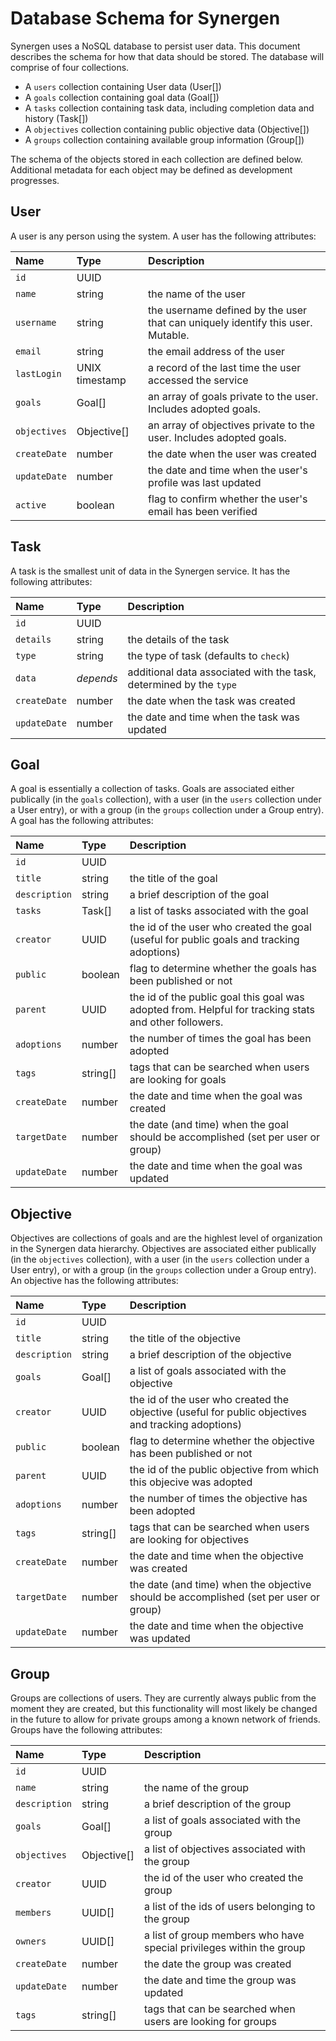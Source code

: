 # Database Schema for Synergen

Synergen uses a NoSQL database to persist user data. This document describes the schema for how that data should be stored. The database will comprise of four collections.
- A `users` collection containing User data (User[])
- A `goals` collection containing goal data (Goal[])
- A `tasks` collection containing task data, including completion data and history (Task[])
- A `objectives` collection containing public objective data (Objective[])
- A `groups` collection containing available group information (Group[])

The schema of the objects stored in each collection are defined below. Additional metadata for each object may be defined as development progresses.

## User

A user is any person using the system. A user has the following attributes:

| Name | Type | Description |
|:---|:---|:---|
| `id` | UUID | |
| `name` | string | the name of the user |
| `username` | string | the username defined by the user that can uniquely identify this user. Mutable. |
| `email` | string | the email address of the user |
| `lastLogin` | UNIX timestamp | a record of the last time the user accessed the service |
| `goals` | Goal[] | an array of goals private to the user. Includes adopted goals. |
| `objectives` | Objective[] | an array of objectives private to the user. Includes adopted goals. |
| `createDate` | number |the date when the user was created |
| `updateDate` | number| the date and time when the user's profile was last updated |
| `active` | boolean | flag to confirm whether the user's email has been verified |

## Task

A task is the smallest unit of data in the Synergen service. It has the following attributes:

| Name | Type | Description |
|:---|:---|:---|
| `id` | UUID | |
| `details` | string | the details of the task |
| `type` | string | the type of task (defaults to `check`) |
| `data` | *depends* | additional data associated with the task, determined by the `type` |
| `createDate` | number | the date when the task was created |
| `updateDate` | number | the date and time when the task was updated |

## Goal

A goal is essentially a collection of tasks. Goals are associated either publically (in the `goals` collection), with a user (in the `users` collection under a User entry), or with a group (in the `groups` collection under a Group entry). A goal has the following attributes:

| Name | Type | Description |
|:---|:---|:---|
| `id` | UUID | |
| `title` | string | the title of the goal |
| `description` | string | a brief description of the goal |
| `tasks` | Task[] | a list of tasks associated with the goal |
| `creator` | UUID | the id of the user who created the goal (useful for public goals and tracking adoptions) |
| `public` | boolean | flag to determine whether the goals has been published or not |
| `parent` | UUID | the id of the public goal this goal was adopted from. Helpful for tracking stats and other followers. |
| `adoptions` | number | the number of times the goal has been adopted |
| `tags` | string[] | tags that can be searched when users are looking for goals |
| `createDate` | number | the date and time when the goal was created |
| `targetDate` | number | the date (and time) when the goal should be accomplished (set per user or group) |
| `updateDate` | number | the date and time when the goal was updated |

## Objective

Objectives are collections of goals and are the highlest level of organization in the Synergen data hierarchy. Objectives are associated either publically (in the `objectives` collection), with a user (in the `users` collection under a User entry), or with a group (in the `groups` collection under a Group entry). An objective has the following attributes:

| Name | Type | Description |
|:---|:---|:---|
| `id` | UUID | |
| `title` | string | the title of the objective |
| `description` | string | a brief description of the objective |
| `goals` | Goal[] | a list of goals associated with the objective |
| `creator` | UUID | the id of the user who created the objective (useful for public objectives and tracking adoptions) |
| `public` | boolean | flag to determine whether the objective has been published or not |
| `parent` | UUID | the id of the public objective from which this objecive was adopted |
| `adoptions` | number | the number of times the objective has been adopted |
| `tags` | string[] | tags that can be searched when users are looking for objectives |
| `createDate` | number | the date and time when the objective was created |
| `targetDate` | number | the date (and time) when the objective should be accomplished (set per user or group) |
| `updateDate` | number | the date and time when the objective was updated |

## Group

Groups are collections of users. They are currently always public from the moment they are created, but this functionality will most likely be changed in the future to allow for private groups among a known network of friends. Groups have the following attributes:

| Name | Type | Description |
|:---|:---|:---|
| `id` | UUID | |
| `name` | string | the name of the group |
| `description` | string | a brief description of the group |
| `goals` | Goal[] | a list of goals associated with the group |
| `objectives` | Objective[] | a list of objectives associated with the group |
| `creator` | UUID | the id of the user who created the group |
| `members` | UUID[] | a list of the ids of users belonging to the group |
| `owners` | UUID[] | a list of group members who have special privileges within the group |
| `createDate` | number | the date the group was created |
| `updateDate` | number | the date and time the group was updated |
| `tags` | string[] | tags that can be searched when users are looking for groups |
